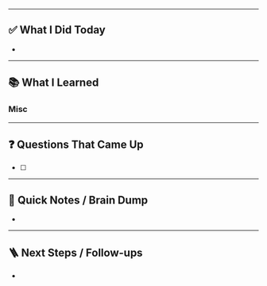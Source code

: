 
---

## ✅ What I Did Today
- 

---

## 📚 What I Learned
### Misc

---

## ❓ Questions That Came Up
- [ ] 

---

## 🧠 Quick Notes / Brain Dump
- 

---

## 🪜 Next Steps / Follow-ups
- 
